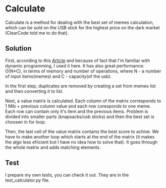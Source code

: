 # Calculate

Calculate is a method for dealing with the best set of memes calculation, which can be sold on the USB stick for the highest price on the dark market (ClearCode told me to do that).

## Solution

First, according to this [Article](http://www.micsymposium.org/mics_2005/papers/paper102.pdf) and because of fact that I'm familiar with dynamic programming, I used it here. It has also great performance: O(N*C), in terms of memory and number of operations, where N - a number of input items(memes) and C - capacity(of the usb).   

In the first step, duplicates are removed by creating a set from memes list and then converting it to list.

Next, a value matrix is calculated. Each column of the matrix corresponds to 1 Mib + previous column value and each row coresponds to one meme. Each row can contain only it's item and the previous items. Problem is divided into smaller parts (knapsacks/usb sticks) and then the best set is choosen in for loop. 

Then, the last cell of the value matrix contains the best score to achive. We have to make another loop which starts at the end of the matrix (it makes the algo less efiicient but I have no idea how to solve that). It goes through the whole matrix and adds matching elements.


## Test

I prepare my own tests,  you can check it out. They are in the test_calculator.py file.



